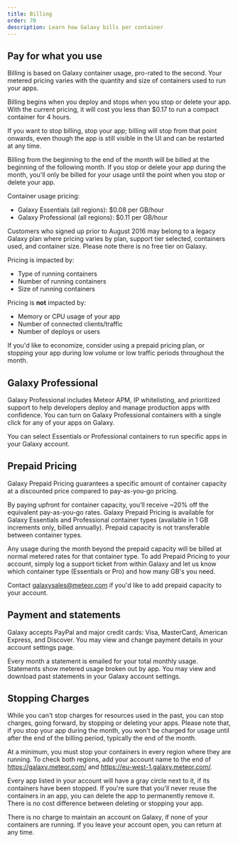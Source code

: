 ```yaml
---
title: Billing
order: 70
description: Learn how Galaxy bills per container
---
```


<h2 id="billing-usage">Pay for what you use</h2>

Billing is based on Galaxy container usage, pro-rated to the second. Your metered pricing varies with the quantity and size of containers used to run your apps.

Billing begins when you deploy and stops when you stop or delete your app. With the current pricing, it will cost you less than $0.17 to run a compact container for 4 hours.

If you want to stop billing, stop your app; billing will stop from that point onwards, even though the app is still visible in the UI and can be restarted at any time.

Billing from the beginning to the end of the month will be billed at the beginning of the following month. If you stop or delete your app during the month, you'll only be billed for your usage until the point when you stop or delete your app.

Container usage pricing:

- Galaxy Essentials (all regions): $0.08 per GB/hour
- Galaxy Professional (all regions): $0.11 per GB/hour

Customers who signed up prior to August 2016 may belong to a legacy Galaxy plan where pricing varies by plan, support tier selected, containers used, and container size. Please note there is no free tier on Galaxy.

Pricing is impacted by:
- Type of running containers
- Number of running containers
- Size of running containers

Pricing is **not** impacted by:

- Memory or CPU usage of your app
- Number of connected clients/traffic
- Number of deploys or users

If you'd like to economize, consider using a prepaid pricing plan, or stopping your app during low volume or low traffic periods throughout the month.

<h2 id="galaxy-professional">Galaxy Professional</h2>

Galaxy Professional includes Meteor APM, IP whitelisting, and prioritized support to help developers deploy and manage production apps with confidence. You can turn on Galaxy Professional containers with a single click for any of your apps on Galaxy.

You can select Essentials or Professional containers to run specific apps in your Galaxy account.

<h2 id="reserved-pricing">Prepaid Pricing</h2>

Galaxy Prepaid Pricing guarantees a specific amount of container capacity at a discounted price compared to pay-as-you-go pricing.

By paying upfront for container capacity, you’ll receive ~20% off the equivalent pay-as-you-go rates. Galaxy Prepaid Pricing is available for Galaxy Essentials and Professional container types (available in 1 GB increments only, billed annually). Prepaid capacity is not transferable between container types.

Any usage during the month beyond the prepaid capacity will be billed at normal metered rates for that container type. To add Prepaid Pricing to your account, simply log a support ticket from within Galaxy and let us know which container type (Essentials or Pro) and how many GB's you need.

Contact <a href="mailto:galaxysales@meteor.com">galaxysales@meteor.com</a> if you'd like to add prepaid capacity to your account.

<h2 id="billing-update">Payment and statements</h2>

Galaxy accepts PayPal and major credit cards: Visa, MasterCard, American Express, and Discover. You may view and change payment details in your account settings page.

Every month a statement is emailed for your total monthly usage. Statements show metered usage broken out by app. You may view and download past statements in your Galaxy account settings.

<h2 id="stopping-charges">Stopping Charges</h2>

While you can't stop charges for resources used in the past, you can stop charges, going forward, by stopping or deleting your apps. Please note that, if you stop your app during the month, you won't be charged for usage until after the end of the billing period, typically the end of the month.

At a minimum, you must stop your containers in every region where they are running. To check both regions, add your account name to the end of https://galaxy.meteor.com/ and https://eu-west-1.galaxy.meteor.com/.

Every app listed in your account will have a gray circle next to it, if its containers have been stopped.  If you're sure that you'll never reuse the containers in an app, you can delete the app to permanently remove it. There is no cost difference between deleting or stopping your app.

There is no charge to maintain an account on Galaxy, if none of your containers are running. If you leave your account open, you can return at any time.

